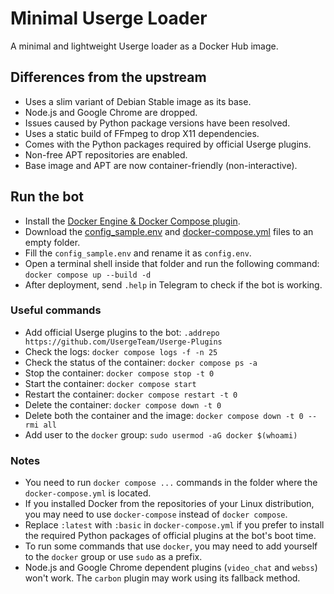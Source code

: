 # Minimal Userge Loader
A minimal and lightweight Userge loader as a Docker Hub image.

## Differences from the upstream
- Uses a slim variant of Debian Stable image as its base.
- Node.js and Google Chrome are dropped.
- Issues caused by Python package versions have been resolved.
- Uses a static build of FFmpeg to drop X11 dependencies.
- Comes with the Python packages required by official Userge plugins.
- Non-free APT repositories are enabled.
- Base image and APT are now container-friendly (non-interactive).

## Run the bot
- Install the [Docker Engine & Docker Compose plugin](https://docs.docker.com/engine/install).
- Download the [config_sample.env](https://github.com/onurmercury/userge-loader/blob/master/config_sample.env) and [docker-compose.yml](https://github.com/onurmercury/userge-loader/blob/master/docker-compose.yml) files to an empty folder.
- Fill the `config_sample.env` and rename it as `config.env`.
- Open a terminal shell inside that folder and run the following command: `docker compose up --build -d`
- After deployment, send `.help` in Telegram to check if the bot is working.

### Useful commands
- Add official Userge plugins to the bot: `.addrepo https://github.com/UsergeTeam/Userge-Plugins`
- Check the logs: `docker compose logs -f -n 25`
- Check the status of the container: `docker compose ps -a`
- Stop the container: `docker compose stop -t 0`
- Start the container: `docker compose start`
- Restart the container: `docker compose restart -t 0`
- Delete the container: `docker compose down -t 0`
- Delete both the container and the image: `docker compose down -t 0 --rmi all`
- Add user to the `docker` group: `sudo usermod -aG docker $(whoami)`

### Notes
- You need to run `docker compose ...` commands in the folder where the `docker-compose.yml` is located.
- If you installed Docker from the repositories of your Linux distribution, you may need to use `docker-compose` instead of `docker compose`.
- Replace `:latest` with `:basic` in `docker-compose.yml` if you prefer to install the required Python packages of official plugins at the bot's boot time.
- To run some commands that use `docker`, you may need to add yourself to the `docker` group or use `sudo` as a prefix.
- Node.js and Google Chrome dependent plugins (`video_chat` and `webss`) won't work. The `carbon` plugin may work using its fallback method.

